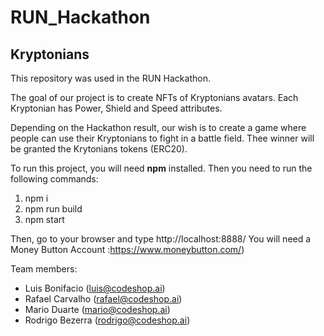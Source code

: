 # RUN_Hackathon

## Kryptonians 

This repository was used in the RUN Hackathon.

The goal of our project is to create NFTs of Kryptonians avatars. Each Kryptonian has Power, Shield and Speed attributes.

Depending on the Hackathon result, our wish is to create a game where people can use their Kryptonians to fight in a battle field. Thee winner will be granted the Krytonians tokens (ERC20).

To run this project, you will need **npm** installed. Then you need to run the following commands:

1) npm i
2) npm run build
3) npm start

Then, go to your browser and type http://localhost:8888/ 
You will need a Money Button Account :https://www.moneybutton.com/)


Team members:
- Luis Bonifacio (luis@codeshop.ai)
- Rafael Carvalho (rafael@codeshop.ai)
- Mario Duarte (mario@codeshop.ai)
- Rodrigo Bezerra (rodrigo@codeshop.ai)
